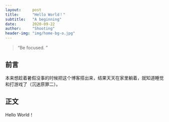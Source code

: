 ```yaml
---
layout:     post
title:      "Hello World！"
subtitle:   "A beginning"
date:       2020-09-22
author:     "Shooting"
header-img: "img/home-bg-o.jpg"
---
```


> “Be focused. ”


## 前言

本来想趁着暑假没事的时候把这个博客搭出来，结果天天在家里躺着，就知道睡觉和打游戏了（沉迷原罪二）。

## 正文

Hello World！


